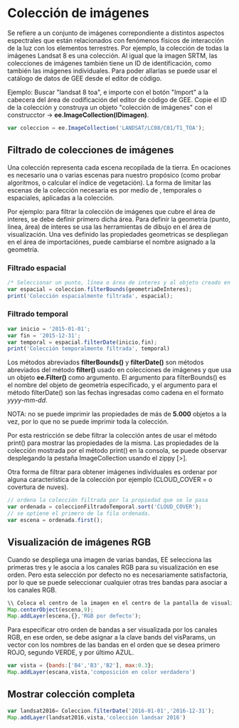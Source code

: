 # Colección de imágenes
Se refiere a un conjunto de imágenes correpondiente a distintos aspectos espectrales que están relacionados con fenómenos físicos de interacción de la luz con los elementos terrestres. Por ejemplo, la colección de todas la imágenes Landsat 8 es una colección. Al igual que la imagen SRTM, las colecciones de imágenes también tiene un ID de identificación, como también las imágenes individuales. Para poder allarlas se puede usar el catálogo de datos de GEE desde el editor de código.

Ejemplo: Buscar "landsat 8 toa", e importe con el botón "Import" a la cabecera del área de codificación del editor de código de GEE. Copie el ID de la colección y construya un objeto "colección de imágenes" con el construcctor -> **ee.ImageCollection(IDimagen)**.
```javascript
var coleccion = ee.ImageCollection('LANDSAT/LC08/C01/T1_TOA');
```
## Filtrado de colecciones de imágenes
Una colección representa cada escena recopilada de la tierra. En ocaciones es necesario una o varias escenas para nuestro propósico (como probar algoritmos, o calcular el índice de vegetación). La forma de limitar las escenas de la colección necesaria es por medio de , temporales o espaciales, aplicadas a la colección.

Por ejemplo: para filtrar la colección de imágenes que cubre el área de interes, se debe definir primero dicha área. Para definir la geometria (punto, linea, área) de interes se usa las herramientas de dibujo en el área de visualización. Una ves definido las propiedades geometricas se despliegan en el área de importaciónes, puede cambiarse el nombre asignado a la geometría.

### Filtrado espacial
```javascript
/* Seleccionar un punto, línea o área de interes y al objeto creado en el área de importaciones darle un nombre (geometriaDeInteres)*/
var espacial = coleccion.filterBounds(geometriaDeInteres);
print('Colección espacialmente filtrada', espacial);
```
### Filtrado temporal
```javascript
var inicio = '2015-01-01';
var fin = '2015-12-31';
var temporal = espacial.filterDate(inicio,fin);
print('Colección temporalmente filtrada', temporal)
```

Los métodos abreviados **filterBounds()** y **filterDate()** son métodos abreviados del método **filter()** usado en colecciones de imágenes y que usa un objeto **ee.Filter()** como argumento. El argumento para filterBounds() es el nombre del objeto de geometría especificado, y el argumento para el método filterDate() son las fechas ingresadas como cadena en el formato *yyyy-mm-dd*.

NOTA: no se puede imprimir las propiedades de más de **5.000** objetos a la vez, por lo que no se puede imprimir toda la colección. 

Por esta restricción se debe filtrar la colección antes de usar el método print() para mostrar las propiedades de la misma. Las propiedades de la colección mostrada por el método print() en la consola, se puede observar desplegando la pestaña ImageCollection usando el zippy [>].

Otra forma de filtrar para obtener imágenes individuales es ordenar por alguna caracteristica de la colección por ejemplo (CLOUD_COVER = o covertura de nuves).
```javascript
// ordena la colección filtrada por la propiedad que se le pasa
var ordenada = coleccionFiltradoTemporal.sort('CLOUD_COVER');
// se optiene el primero de la fila ordenada.
var escena = ordenada.first();
```
## Visualización de imágenes RGB
Cuando se despliega una imagen de varias bandas, EE selecciona las primeras tres y le asocia a los canales RGB para su visualización en ese orden. Pero esta selección por defecto no es necesariamente satisfactoria, por lo que se puede seleccionar cualquier otras tres bandas para asociar a los canales RGB.

```javascript
\\ Coloca el centro de la imagen en el centro de la pantalla de visualización
Map.centerObject(escena,9);
Map.addLayer(escena,{},'RGB por defecto');
```
Para especificar otro orden de bandas a ser visualizada por los canales RGB, en ese orden, se debe asignar a la clave bands del visParams, un vector con los nombres de las bandas en el orden que se desea primero ROJO, segundo VERDE, y por último AZUL.
```javascript
var vista = {bands:['B4','B3','B2'], max:0.3};
Map.addLayer(escana,vista,'composición en color verdadero')
```
## Mostrar colección completa
```javascript
var landsat2016= Coleccion.filterDate('2016-01-01','2016-12-31');
Map.addLayer(landsat2016,vista,'colección landsar 2016')
```










